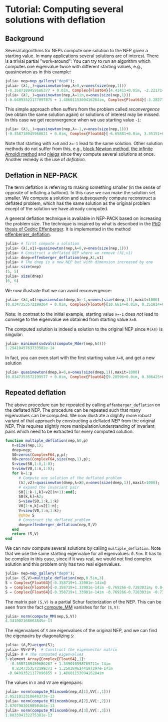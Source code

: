 # Tutorial: Computing several solutions with deflation

## Background
Several algorithms for NEPs compute one solution to the NEP
given a starting value. In many applications several
solutions are of interest. There is a trivial partial "work-around": You can try to
run an algorithm which computes one eigenvalue twice with
different starting values, e.g., quasinewton as in this
example:
```julia
julia> nep=nep_gallery("dep0");
julia> (λ1,_)=quasinewton(nep,λ=0,v=ones(size(nep,1)))
(-0.3587189459686377 + 0.0im, Complex{Float64}[4.41411+0.0im, -2.22171+0.0im, 4.31544+0.0im, -7.76501+0.0im, -9.51261+0.0im])
julia> (λ2,_)=quasinewton(nep,λ=1im,v=ones(size(nep,1)))
(-0.04093521177097875 + 1.4860115309416284im, Complex{Float64}[-3.28271+11.7399im, 5.08623-8.05479im, 7.16697-6.25547im, -2.69349+4.63954im, -9.91065+14.4678im])
```
This simple approach often suffers from the problem called *reconvergence* (we obtain the
same solution again) or solutions of interest may be missed. In this case we get
reconvergence when we use starting value `-1`:
```julia
julia> (λ3,_)=quasinewton(nep,λ=-1,v=ones(size(nep,1)))
(-0.358718945968621 + 0.0im, Complex{Float64}[-6.65881+0.0im, 3.35151+0.0im, -6.50997+0.0im, 11.7137+0.0im, 14.3501+0.0im])
```
Note that starting with `λ=0` and `λ=-1` lead to the same solution.
Other solution methods do not suffer from this, e.g.,
[block Newton method](methods.md#NonlinearEigenproblems.NEPSolver.blocknewton),
[the infinite Arnoldi method](methods.md#NonlinearEigenproblems.NEPSolver.iar)
and
[nleigs](methods.md#NonlinearEigenproblems.NEPSolver.nleigs)
since they compute several solutions at once.
Another remedy is the use of *deflation*.

## Deflation in NEP-PACK

The term deflation is referring to making
something smaller (in the sense of opposite of inflating a balloon). In this case we can make the solution set smaller. We compute a solution and subsequently compute
reconstruct a deflated problem, which has the same solution as the original
problem except of the solution we have already computed.

A general deflation technique is available in NEP-PACK based on increasing
the problem size. The technique is inspired by what is described in the [PhD thesis
of Cedric Effenberger](http://sma.epfl.ch/~anchpcommon/students/effenberger.pdf).
It is implemented in the method [effenberger_deflation](transformations.md#NonlinearEigenproblems.NEPTypes.effenberger_deflation).

```julia
julia> # first compute a solution
julia> (λ1,v1)=quasinewton(nep,λ=0,v=ones(size(nep,1)))
julia> # Construct a deflated NEP where we remove (λ1,v1)
julia> dnep=effenberger_deflation(nep,λ1,v1)
julia> # The dnep is a new NEP but with dimension increased by one
julia> size(nep)
(5, 5)
julia> size(dnep)
(6, 6)
```
We now illustrate that we can avoid reconvergence:
```julia
julia> (λ4,v4)=quasinewton(dnep,λ=-1,v=ones(size(dnep,1)),maxit=1000)
(0.8347353572199264 + 0.0im, Complex{Float64}[10.6614+0.0im, 0.351814+0.0im, -0.940539+0.0im, 1.10798+0.0im, 3.53392+0.0im, -0.447213+0.0im])
```
Note: In contrast to the initial example, starting value `λ=-1` does *not* lead to converge to the eigenvalue we obtained from starting value `λ=0`.

The computed solution is indeed a solution to the original NEP since `M(λ4)` is singular:
```julia
julia> minimum(svdvals(compute_Mder(nep,λ4)))
1.2941045763733582e-14
```
In fact, you can even start with the first starting value `λ=0`, and get a new solution
```julia
julia> quasinewton(dnep,λ=0,v=ones(size(dnep,1)),maxit=1000)
(0.8347353572199577 + 0.0im, Complex{Float64}[9.28596+0.0im, 0.306425+0.0im, -0.819196+0.0im, 0.965031+0.0im, 3.07799+0.0im, -0.389516+0.0im])
```

## Repeated deflation

The above procedure can be repeated by calling `effenberger_deflation` on
the deflated NEP. The procedure can be repeated such that many eigenvalues
can be computed. We now illustrate a slightly more robust variant of that
approach by constructing a deflated NEP from the original NEP.
This requires slightly more manipulation/understanding of invariant pairs which
need to be extracted for every computed solution.


```julia
function multiple_deflation(nep,λ0,p)
   n=size(nep,1);
   dnep=nep;
   S0=zeros(ComplexF64,p,p);
   V0=zeros(ComplexF64,size(nep,1),p);
   S=view(S0,1:0,1:0);
   V=view(V0,1:n,1:0);
   for k=1:p
      # Compute one solution of the deflated problem
      (λ2,v2)=quasinewton(dnep,λ=λ0,v=ones(size(dnep,1)),maxit=1000);
      # expand the invariant pair
      S0[1:k-1,k]=v2[(n+1):end];
      S0[k,k]=λ2;
      S=view(S0,1:k,1:k)
      V0[1:n,k]=v2[1:n];
      V=view(V0,1:n,1:k);
      @show S
      # Construct the deflated problem
      dnep=effenberger_deflation(nep,S,V)
   end
   return (S,V)
end
```

We can now compute several solutions by calling `multiple_deflation`.
Note that we use the same starting eigenvalue for all eigenvalues: `0.5im`. It has
to be complex in this case, since if it was real, we would not find complex solution and this problem only has two real eigenvalues.
```julia
julia> nep=nep_gallery("dep0");
julia> (S,V)=multiple_deflation(nep,0.5im,3)
S = Complex{Float64}[-0.358719+1.33901e-14im]
S = Complex{Float64}[-0.358719+1.33901e-14im -0.769266-0.728303im; 0.0+0.0im 0.834735+1.25838e-14im]
S = Complex{Float64}[-0.358719+1.33901e-14im -0.769266-0.728303im -0.735867-0.43166im; 0.0+0.0im 0.834735+1.25838e-14im 0.570725-0.153773im; 0.0+0.0im 0.0+0.0im -0.0409352+1.48601im]
```

The matrix pair `(S,V)` is a partial Schur factorization of the NEP. This can be
seen from the fact [compute_MM](types.md#NonlinearEigenproblems.NEPCore.compute_MM) vanishes
for for `(S,V)`:
```julia
julia> norm(compute_MM(nep,S,V))
4.341002168663845e-13
```
The eigenvalues of `S` are eigenvalues of the original NEP, and we can find the eigenpairs by
diagonalizing `S`:
```julia
julia> (Λ,P)=eigen(S);
julia> VV=V*P;  # Construct the eigenvector matrix
julia> Λ # The computed eigenvalues
3-element Array{Complex{Float64},1}:
  -0.3587189459686267 + 1.339010598765711e-14im
   0.8347353572199371 + 1.2583846244197297e-14im
 -0.04093521177096655 + 1.4860115309416284im
```
The values in `Λ` and `VV` are eigenpairs:
```julia
julia> norm(compute_Mlincomb(nep,Λ[1],VV[:,1]))
2.0521012310648373e-13
julia> norm(compute_Mlincomb(nep,Λ[2],VV[:,2]))
2.8707903010898464e-13
julia> norm(compute_Mlincomb(nep,Λ[3],VV[:,3]))
1.883394132275381e-13
```
